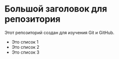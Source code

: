 # Большой заголовок для репозитория
Этот репозиторий создан для изучения Git и GitHub.
- Это список 1
- Это список 2
- Это список 3